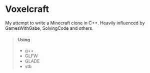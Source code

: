 
# Voxelcraft

My attempt to write a Minecraft clone in C++.
Heavily influenced by GamesWithGabe, SolvingCode and others.


> #### Using
> - g++
> - GLFW
> - GLADE
> - stb
